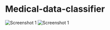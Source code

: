 # Medical-data-classifier
![Screenshot 1](https://github.com/Malekkamoua/Medical-data-classifier/blob/main/ScreenShot%201.jpg)
![Screenshot 1](https://github.com/Malekkamoua/Medical-data-classifier/blob/main/ScreenShot%202.jpg)
